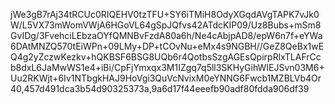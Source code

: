 jWe3gB7rAj34tRCUc0RIQEHV0tzTFU+SY6iTMiH8OdyXGqdAVgTAPK7vJk0W/L5VX73mWomVWjA6HGoVL64gSpJQfvs42ATdcKIP09/Uz8Bubs+mSm8GvIDg/3FvehciLEbzaOYfQMNBvFzdA80a6h/Ne4cAbjpAD8/epW6n7f+eYWa6DAtMNZQ570tEiWPn+09LMy+DP+tCOvNu+eMx4s9NGBH//GeZ8QeBx1wEQ4g2yZczwKezkv+hQKBSF6BSG8UQb6r4QotbsSzgAGEsQpirpRlxTLAFrCcb8dxL6JaMwWS1e4+iBi/CpFjYmxqx3M1IZgq7q5ll3SKHyGihWIEJSvn03M6+Uu2RKWjt+6Iv1NTbgkHAJ9HoVgi3QuVcNvixM0eYNNG6Fwcb1MZBLVb4Or40,457d491dca3b54d90325373a,9a6d17f44eeefb90adf80fdda906df39
